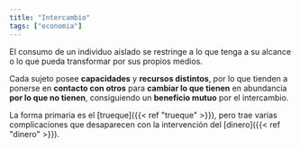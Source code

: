 ```yaml
---
title: "Intercambio"
tags: ["economia"]
---
```

El consumo de un individuo aislado se restringe a lo que tenga a su alcance o lo que pueda transformar por sus propios medios.

Cada sujeto posee **capacidades** y **recursos distintos**, por lo que tienden a ponerse en **contacto con otros** para **cambiar lo que tienen** en abundancia **por lo que no tienen**, consiguiendo un **beneficio mutuo** por el intercambio.

La forma primaria es el [trueque]({{< ref "trueque" >}}), pero trae varias complicaciones que desaparecen con la intervención del [dinero]({{< ref "dinero" >}}).